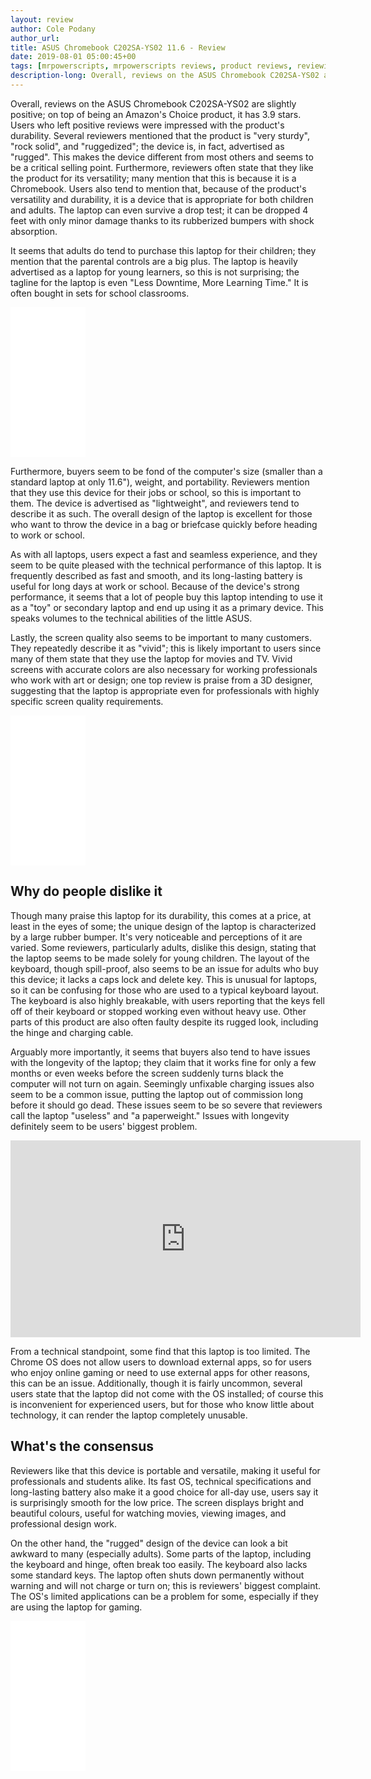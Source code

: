 ```yaml
---
layout: review
author: Cole Podany
author_url:
title: ASUS Chromebook C202SA-YS02 11.6 - Review
date: 2019-08-01 05:00:45+00
tags: [mrpowerscripts, mrpowerscripts reviews, product reviews, reviewing amazon products, amazon product]
description-long: Overall, reviews on the ASUS Chromebook C202SA-YS02 are slightly positive; on top of being an Amazon's Choice product, it has 3.9 stars. Users who left positive reviews were impressed with the product's durability.  Several reviewers mentioned that the product is "very sturdy", "rock solid", and "ruggedized";  the device is, in fact, advertised as "rugged". This makes the device different from most others and seems to be a critical selling point. Furthermore, reviewers often state that they like the product for its versatility; many mention that this is because it is a Chromebook.  Users also tend to mention that, because of the product's versatility and durability, it is a device that is appropriate for both children and adults. The laptop can even survive a drop test; it can be dropped 4 feet with only minor damage thanks to its rubberized bumpers with shock absorption.
---
```


Overall, reviews on the ASUS Chromebook C202SA-YS02 are slightly positive; on top of being an Amazon's Choice product, it has 3.9 stars.  Users who left positive reviews were impressed with the product's durability.  Several reviewers mentioned that the product is "very sturdy", "rock solid", and "ruggedized";  the device is, in fact, advertised as "rugged".  This makes the device different from most others and seems to be a critical selling point. Furthermore, reviewers often state that they like the product for its versatility; many mention that this is because it is a Chromebook.  Users also tend to mention that, because of the product's versatility and durability, it is a device that is appropriate for both children and adults.  The laptop can even survive a drop test; it can be dropped 4 feet with only minor damage thanks to its rubberized bumpers with shock absorption.

It seems that adults do tend to purchase this laptop for their children; they mention that the parental controls are a big plus.  The laptop is heavily advertised as a laptop for young learners, so this is not surprising; the tagline for the laptop is even "Less Downtime, More Learning Time."  It is often bought in sets for school classrooms.

<iframe style="width:120px;height:240px;" marginwidth="0" marginheight="0" scrolling="no" frameborder="0" src="//ws-na.amazon-adsystem.com/widgets/q?ServiceVersion=20070822&OneJS=1&Operation=GetAdHtml&MarketPlace=US&source=ss&ref=as_ss_li_til&ad_type=product_link&tracking_id=mrpowerscript-20&language=en_US&marketplace=amazon&region=US&placement=B01DBGVB7K&asins=B01DBGVB7K&linkId=f35d1d71cd21d130b5290118dd3c9e40&show_border=true&link_opens_in_new_window=true"></iframe>

Furthermore, buyers seem to be fond of the computer's size (smaller than a standard laptop at only 11.6"), weight, and portability.  Reviewers mention that they use this device for their jobs or school, so this is important to them.  The device is advertised as "lightweight", and reviewers tend to describe it as such.   The overall design of the laptop is excellent for those who want to throw the device in a bag or briefcase quickly before heading to work or school.

As with all laptops, users expect a fast and seamless experience, and they seem to be quite pleased with the technical performance of this laptop. It is frequently described as fast and smooth, and its long-lasting battery is useful for long days at work or school.  Because of the device's strong performance, it seems that a lot of people buy this laptop intending to use it as a "toy" or secondary laptop and end up using it as a primary device.  This speaks volumes to the technical abilities of the little ASUS.

Lastly, the screen quality also seems to be important to many customers.  They repeatedly describe it as "vivid"; this is likely important to users since many of them state that they use the laptop for movies and TV.  Vivid screens with accurate colors are also necessary for working professionals who work with art or design; one top review is praise from a 3D designer, suggesting that the laptop is appropriate even for professionals with highly specific screen quality requirements.

<iframe style="width:120px;height:240px;" marginwidth="0" marginheight="0" scrolling="no" frameborder="0" src="//ws-na.amazon-adsystem.com/widgets/q?ServiceVersion=20070822&OneJS=1&Operation=GetAdHtml&MarketPlace=US&source=ss&ref=as_ss_li_til&ad_type=product_link&tracking_id=mrpowerscript-20&language=en_US&marketplace=amazon&region=US&placement=B01DBGVB7K&asins=B01DBGVB7K&linkId=f35d1d71cd21d130b5290118dd3c9e40&show_border=true&link_opens_in_new_window=true"></iframe>

## Why do people dislike it

Though many praise this laptop for its durability, this comes at a price, at least in the eyes of some; the unique design of the laptop is characterized by a large rubber bumper.  It's very noticeable and perceptions of it are varied.  Some reviewers, particularly adults, dislike this design, stating that the laptop seems to be made solely for young children.  The layout of the keyboard, though spill-proof, also seems to be an issue for adults who buy this device; it lacks a caps lock and delete key.  This is unusual for laptops, so it can be confusing for those who are used to a typical keyboard layout.  The keyboard is also highly breakable, with users reporting that the keys fell off of their keyboard or stopped working even without heavy use.  Other parts of this product are also often faulty despite its rugged look, including the hinge and charging cable.

Arguably more importantly, it seems that buyers also tend to have issues with the longevity of the laptop; they claim that it works fine for only a few months or even weeks before the screen suddenly turns black the computer will not turn on again.  Seemingly unfixable charging issues also seem to be a common issue, putting the laptop out of commission long before it should go dead.   These issues seem to be so severe that reviewers call the laptop "useless" and "a paperweight."  Issues with longevity definitely seem to be users' biggest problem.

<iframe width="560" height="315" src="https://www.youtube-nocookie.com/embed/seUKU0SGqAU" frameborder="0" allow="accelerometer; autoplay; encrypted-media; gyroscope; picture-in-picture" allowfullscreen></iframe>

From a technical standpoint, some find that this laptop is too limited.  The Chrome OS does not allow users to download external apps, so for users who enjoy online gaming or need to use external apps for other reasons, this can be an issue.  Additionally, though it is fairly uncommon, several users state that the laptop did not come with the OS installed; of course this is inconvenient for experienced users, but for those who know little about technology, it can render the laptop completely unusable.

## What's the consensus

Reviewers like that this device is portable and versatile, making it useful for professionals and students alike.  Its fast OS, technical specifications and long-lasting battery also make it a good choice for all-day use, users say it is surprisingly smooth for the low price.  The screen displays bright and beautiful colours, useful for watching movies, viewing images, and professional design work.

On the other hand, the "rugged" design of the device can look a bit awkward to many (especially adults).  Some parts of the laptop, including the keyboard and hinge, often break too easily.  The keyboard also lacks some standard keys.  The laptop often shuts down permanently without warning and will not charge or turn on; this is reviewers' biggest complaint.  The OS's limited applications can be a problem for some, especially if they are using the laptop for gaming.

<iframe style="width:120px;height:240px;" marginwidth="0" marginheight="0" scrolling="no" frameborder="0" src="//ws-na.amazon-adsystem.com/widgets/q?ServiceVersion=20070822&OneJS=1&Operation=GetAdHtml&MarketPlace=US&source=ss&ref=as_ss_li_til&ad_type=product_link&tracking_id=mrpowerscript-20&language=en_US&marketplace=amazon&region=US&placement=B01DBGVB7K&asins=B01DBGVB7K&linkId=f35d1d71cd21d130b5290118dd3c9e40&show_border=true&link_opens_in_new_window=true"></iframe>